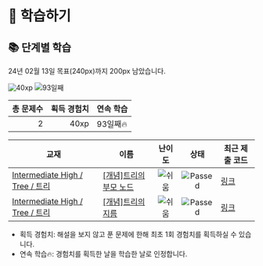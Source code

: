 # 📖 학습하기

## 📚 단계별 학습
24년 02월 13일 목표(240px)까지 200px 남았습니다.

![40xp](https://img.shields.io/badge/EXP-40xp-%235cb85c.svg?for-the-badge)
![93일째](https://img.shields.io/badge/연속학습-93일째-%23E34F26.svg?for-the-badge)

|총 문제수|획득 경험치|연속 학습|
|---:|---:|---|
2|40xp|93일째🔥|

|교재|이름|난이도|상태|최근 제출 코드|
|---|---|:---:|:---:|---|
|[Intermediate High / Tree / 트리](https://www.codetree.ai/missions?missionId=9)|[[개념]트리의 부모 노드](https://www.codetree.ai/missions/9/problems/parent-node-of-the-tree)|![쉬움][easy]|![Passed][passed]|[링크](https://github.com/Rynf0rce/codetree-TILs/blob/main/240213/%ED%8A%B8%EB%A6%AC%EC%9D%98%20%EB%B6%80%EB%AA%A8%20%EB%85%B8%EB%93%9C/parent-node-of-the-tree.java)|
|[Intermediate High / Tree / 트리](https://www.codetree.ai/missions?missionId=9)|[[개념]트리의 지름](https://www.codetree.ai/missions/9/problems/diameter-of-tree)|![쉬움][easy]|![Passed][passed]|[링크](https://github.com/Rynf0rce/codetree-TILs/blob/main/240213/%ED%8A%B8%EB%A6%AC%EC%9D%98%20%EC%A7%80%EB%A6%84/diameter-of-tree.java)|


* 획득 경험치: 해설을 보지 않고 푼 문제에 한해 최초 1회 경험치를 획득하실 수 있습니다.
* 연속 학습🔥: 경험치를 획득한 날을 학습한 날로 인정합니다.










[b5]: https://img.shields.io/badge/Bronze_5-%235D3E31.svg
[b4]: https://img.shields.io/badge/Bronze_4-%235D3E31.svg
[b3]: https://img.shields.io/badge/Bronze_3-%235D3E31.svg
[b2]: https://img.shields.io/badge/Bronze_2-%235D3E31.svg
[b1]: https://img.shields.io/badge/Bronze_1-%235D3E31.svg
[s5]: https://img.shields.io/badge/Silver_5-%23394960.svg
[s4]: https://img.shields.io/badge/Silver_4-%23394960.svg
[s3]: https://img.shields.io/badge/Silver_3-%23394960.svg
[s2]: https://img.shields.io/badge/Silver_2-%23394960.svg
[s1]: https://img.shields.io/badge/Silver_1-%23394960.svg
[g5]: https://img.shields.io/badge/Gold_5-%23FFC433.svg
[g4]: https://img.shields.io/badge/Gold_4-%23FFC433.svg
[g3]: https://img.shields.io/badge/Gold_3-%23FFC433.svg
[g2]: https://img.shields.io/badge/Gold_2-%23FFC433.svg
[g1]: https://img.shields.io/badge/Gold_1-%23FFC433.svg
[p5]: https://img.shields.io/badge/Platinum_5-%2376DDD8.svg
[p4]: https://img.shields.io/badge/Platinum_4-%2376DDD8.svg
[p3]: https://img.shields.io/badge/Platinum_3-%2376DDD8.svg
[p2]: https://img.shields.io/badge/Platinum_2-%2376DDD8.svg
[p1]: https://img.shields.io/badge/Platinum_1-%2376DDD8.svg
[passed]: https://img.shields.io/badge/Passed-%23009D27.svg
[failed]: https://img.shields.io/badge/Failed-%23D24D57.svg
[easy]: https://img.shields.io/badge/쉬움-%235cb85c.svg?for-the-badge
[medium]: https://img.shields.io/badge/보통-%23FFC433.svg?for-the-badge
[hard]: https://img.shields.io/badge/어려움-%23D24D57.svg?for-the-badge